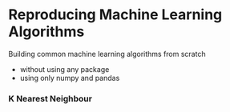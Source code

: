 # Reproducing Machine Learning Algorithms
Building common machine learning algorithms from scratch
* without using any package
* using only numpy and pandas
### K Nearest Neighbour
